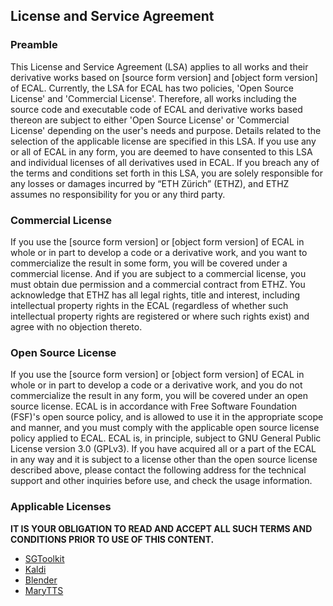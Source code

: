## License and Service Agreement

### Preamble
This License and Service Agreement (LSA) applies to all works and their derivative works based on [source form version] and [object form version] of ECAL. Currently, the LSA for ECAL has two policies, 'Open Source License' and 'Commercial License'. Therefore, all works including the source code and executable code of ECAL and derivative works based thereon are subject to either 'Open Source License' or 'Commercial License' depending on the user's needs and purpose. Details related to the selection of the applicable license are specified in this LSA.
If you use any or all of ECAL in any form, you are deemed to have consented to this LSA and individual licenses of all derivatives used in ECAL. If you breach any of the terms and conditions set forth in this LSA, you are solely responsible for any losses or damages incurred by “ETH Zürich” (ETHZ), and ETHZ assumes no responsibility for you or any third party. 

### Commercial License
If you use the [source form version] or [object form version] of ECAL in whole or in part to develop a code or a derivative work, and you want to commercialize the result in some form, you will be covered under a commercial license.
And if you are subject to a commercial license, you must obtain due permission and a commercial contract from ETHZ. 
You acknowledge that ETHZ has all legal rights, title and interest, including intellectual property rights in the ECAL (regardless of whether such intellectual property rights are registered or where such rights exist) and agree with no objection thereto.


### Open Source License
If you use the [source form version] or [object form version] of ECAL in whole or in part to develop a code or a derivative work, and you do not commercialize the result in any form, you will be covered under an open source license.
ECAL is in accordance with Free Software Foundation (FSF)'s open source policy, and is allowed to use it in the appropriate scope and manner, and you must comply with the applicable open source license policy applied to ECAL.
ECAL is, in principle, subject to GNU General Public License version 3.0 (GPLv3). If you have acquired all or a part of the ECAL in any way and it is subject to a license other than the open source license described above, please contact the following address for the technical support and other inquiries before use, and check the usage information.

### Applicable Licenses

__IT IS YOUR OBLIGATION TO READ AND ACCEPT ALL SUCH TERMS AND CONDITIONS PRIOR TO USE OF THIS CONTENT.__

- [SGToolkit](https://github.com/ai4r/SGToolkit)
- [Kaldi](https://github.com/kaldi-asr/kaldi) 
- [Blender](https://github.com/blender/blender)
- [MaryTTS](https://github.com/marytts/marytts) 
